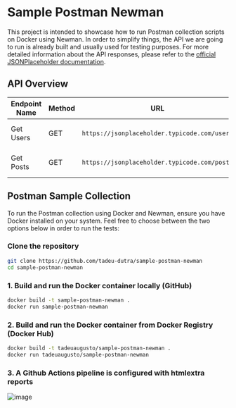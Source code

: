 # Sample Postman Newman

This project is intended to showcase how to run Postman collection scripts on Docker using Newman. In order to simplify things, the API we are going to run is already built and usually used for testing purposes. For more detailed information about the API responses, please refer to the [official JSONPlaceholder documentation](https://jsonplaceholder.typicode.com/).


## API Overview

| Endpoint Name | Method | URL                                    | Description                  |
|---------------|--------|----------------------------------------|------------------------------|
| Get Users     | GET    | `https://jsonplaceholder.typicode.com/users` | Retrieves a list of users.   |
| Get Posts     | GET    | `https://jsonplaceholder.typicode.com/posts` | Retrieves a list of posts.   |


## Postman Sample Collection

To run the Postman collection using Docker and Newman, ensure you have Docker installed on your system. Feel free to choose between the two options below in order to run the tests:


### Clone the repository

```bash
git clone https://github.com/tadeu-dutra/sample-postman-newman
cd sample-postman-newman
```


### 1. Build and run the Docker container locally (GitHub)

```bash
docker build -t sample-postman-newman .
docker run sample-postman-newman
```

### 2. Build and run the Docker container from Docker Registry (Docker Hub)

```bash
docker build -t tadeuaugusto/sample-postman-newman .
docker run tadeuaugusto/sample-postman-newman
```

### 3. A Github Actions pipeline is configured with htmlextra reports

![image](https://github.com/user-attachments/assets/6a7d4a5d-dc5a-4ff5-9552-bb6e15bba52c)